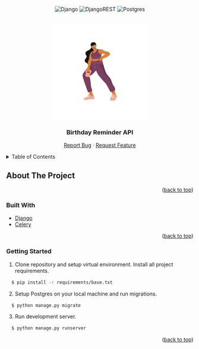 <div id="top"></div>
<div align="center">

  ![Django](https://img.shields.io/badge/django-%23092E20.svg?style=for-the-badge&logo=django&logoColor=white)
  ![DjangoREST](https://img.shields.io/badge/DJANGO-REST-ff1709?style=for-the-badge&logo=django&logoColor=white&color=ff1709&labelColor=gray)
  ![Postgres](https://img.shields.io/badge/postgres-%23316192.svg?style=for-the-badge&logo=postgresql&logoColor=white)
</div>

<br />
<div align="center">
  <a href="">
    <img src="images/hero.png" alt="Logo" width="256" height="256">
  </a>

<h3 align="center">Birthday Reminder API</h3>

  <p align="center">
    <a href="">Report Bug</a>
    ·
    <a href="">Request Feature</a>
  </p>
</div>

<details>
  <summary>Table of Contents</summary>
  <ol>
    <li>
      <a href="#about-the-project">About The Project</a>
      <ul>
        <li><a href="#built-with">Built With</a></li>
      </ul>
    </li>
    <li>
      <a href="#getting-started">Getting Started</a>
      <ul>
        <li><a href="#prerequisites">Prerequisites</a></li>
        <li><a href="#installation">Installation</a></li>
      </ul>
    </li>
    <li><a href="#usage">Usage</a></li>

  </ol>
</details>

## About The Project

<p align="right">(<a href="#top">back to top</a>)</p>

### Built With

* [Django](https://www.django.com/)
* [Celery]()


<p align="right">(<a href="#top">back to top</a>)</p>


### Getting Started

1. Clone repository and setup virtual environment. Install all project requirements.
```sh
  $ pip install -r requirements/base.txt
```

2. Setup Postgres on your local machine and run migrations.
```sh
  $ python manage.py migrate
```

3. Run development server.
```sh
  $ python manage.py runserver
```


<p align="right">(<a href="#top">back to top</a>)</p>
